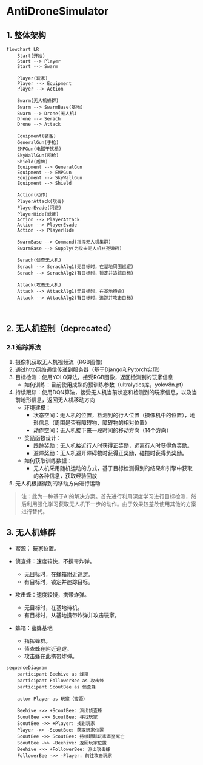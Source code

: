 # AntiDroneSimulator

## 1. 整体架构

```mermaid
flowchart LR
	Start(开始)
	Start --> Player
	Start --> Swarm
	
	Player(玩家)
	Player --> Equipment
	Player --> Action
	
	Swarm(无人机蜂群)
	Swarm --> SwarmBase(基地)
	Swarm --> Drone(无人机)
	Drone --> Serach
	Drone --> Attack
	
	Equipment(装备)
	GeneralGun(手枪)
	EMPGun(电磁干扰枪)
	SkyWallGun(网枪)
	Shield(盾牌)	
	Equipment --> GeneralGun
	Equipment --> EMPGun
	Equipment --> SkyWallGun
	Equipment --> Shield
	
	Action(动作)
	PlayerAttack(攻击)
	PlayerEvade(闪避)
	PlayerHide(躲藏)
	Action --> PlayerAttack
	Action --> PlayerEvade
	Action --> PlayerHide
	
	SwarmBase --> Command(指挥无人机集群)
	SwarmBase --> Supply(为攻击无人机补充弹药)
	
	Serach(侦查无人机)
	Serach --> SerachAlg1(无目标时，在基地周围巡逻)
	Serach --> SerachAlg2(有目标时，锁定并追踪目标)
	
	Attack(攻击无人机)
	Attack --> AttackAlg1(无目标时，在基地待命)
	Attack --> AttackAlg2(有目标时，追踪并攻击目标)

		
```



## 2. 无人机控制（deprecated）

### 2.1 追踪算法

1. 摄像机获取无人机视频流（RGB图像）
2. 通过http网络通信传递到服务器（基于Django和Pytorch实现）
3. 目标检测：使用YOLO算法，接受RGB图像，返回检测到的玩家信息
   * 如何训练：目前使用成熟的预训练参数（ultralytics库，yolov8n.pt）
4. 持续跟踪：使用DQN算法，接受无人机当前状态和检测到的玩家信息，以及当前地形信息，返回无人机移动方向
   * 环境建模：
     * 状态空间：无人机的位置，检测到的行人位置（摄像机中的位置），地形信息（周围是否有障碍物，障碍物的相对位置）
     * 动作空间：无人机接下来一段时间的移动方向（14个方向）
   * 奖励函数设计：
     * 跟踪奖励：无人机接近行人时获得正奖励，远离行人时获得负奖励。
     * 避障奖励：无人机避开障碍物时获得正奖励，碰撞时获得负奖励。
   * 如何获取训练数据：
     * 无人机采用随机运动的方式，基于目标检测得到的结果和引擎中获取的各种信息，获取经验回放
5. 无人机根据得到的移动方向进行运动

> 注：此为一种基于AI的解决方案。首先进行利用深度学习进行目标检测，然后利用强化学习获取无人机下一步的动作。由于效果较差故使用其他的方案进行替代。



## 3. 无人机蜂群

* 蜜源： 玩家位置。
* 侦查蜂：速度较快，不携带炸弹。
  * 无目标时，在蜂箱附近巡逻。
  * 有目标时，锁定并追踪目标。

* 攻击蜂：速度较慢，携带炸弹。
  * 无目标时，在基地待机。
  * 有目标时，从基地携带炸弹并攻击玩家。

* 蜂箱：蜜蜂基地
  * 指挥蜂群。
  * 侦查蜂在附近巡逻。
  * 攻击蜂在此携带炸弹。


```mermaid
sequenceDiagram
    participant Beehive as 蜂箱
    participant FollowerBee as 攻击蜂
    participant ScoutBee as 侦查蜂
    
    actor Player as 玩家（蜜源）
    
    Beehive ->> +ScoutBee: 派出侦查蜂
    ScoutBee ->> ScoutBee: 寻找玩家
	ScoutBee ->> +Player: 找到玩家
	Player ->> -ScoutBee: 获取玩家位置
	ScoutBee ->> ScoutBee: 持续跟踪玩家直至死亡
	ScoutBee ->> -Beehive: 返回玩家位置
	Beehive ->> +FollowerBee: 派出攻击蜂
	FollowerBee ->> -Player: 前往攻击玩家
    
```




